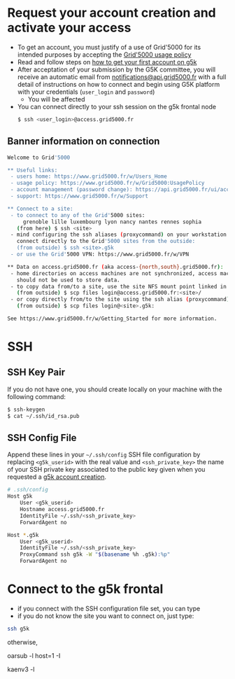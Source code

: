 # Request your account creation and activate your access
- To get an account, you must justify of a use of Grid'5000 for its intended purposes by accepting the [Grid'5000 usage policy](https://www.grid5000.fr/w/Grid5000:UsagePolicy) 
- Read and follow steps on [how to get your first account on g5k](https://www.grid5000.fr/w/Grid5000:Get_an_account)
- After acceptation of your submission by the G5K committee, you will receive an automatic email from <notifications@api.grid5000.fr> with a full detail of instructions on how to connect and begin using G5K platform with your credentials (`user_login` and `password`)
  - You will be affected 
- You can connect directly to your ssh session on the g5k frontal node
  ```bash
  $ ssh <user_login>@access.grid5000.fr
  ```
## Banner information on connection

```bash
Welcome to Grid'5000

** Useful links:
 - users home: https://www.grid5000.fr/w/Users_Home
 - usage policy: https://www.grid5000.fr/w/Grid5000:UsagePolicy
 - account management (password change): https://api.grid5000.fr/ui/account
 - support: https://www.grid5000.fr/w/Support

** Connect to a site:
 - to connect to any of the Grid'5000 sites:
     grenoble lille luxembourg lyon nancy nantes rennes sophia
   (from here) $ ssh <site>
 - mind configuring the ssh aliases (proxycommand) on your workstation to
   connect directly to the Grid'5000 sites from the outside:
   (from outside) $ ssh <site>.g5k
 - or use the Grid'5000 VPN: https://www.grid5000.fr/w/VPN

** Data on access.grid5000.fr (aka access-{north,south}.grid5000.fr):
 - home directories on access machines are not synchronized, access machines
   should not be used to store data.
 - to copy data from/to a site, use the site NFS mount point linked in the home:
   (from outside) $ scp files login@access.grid5000.fr:<site>/
 - or copy directly from/to the site using the ssh alias (proxycommand):
   (from outside) $ scp files login@<site>.g5k:

See https://www.grid5000.fr/w/Getting_Started for more information.
```

# SSH

## SSH Key Pair

If you do not have one, you should create locally on your machine with the following command:
```bash
$ ssh-keygen
$ cat ~/.ssh/id_rsa.pub
```

## SSH Config File
Append these lines in your `~/.ssh/config` SSH file configuration by replacing `<g5k_userid>` with the real value and `<ssh_private_key>` the name of your SSH private key associated to the public key given when you requested a [g5k account creation](https://www.grid5000.fr/w/Grid5000:Get_an_account).
```bash
# .ssh/config
Host g5k
    User <g5k_userid>
    Hostname access.grid5000.fr
    IdentityFile ~/.ssh/<ssh_private_key>
    ForwardAgent no

Host *.g5k
    User <g5k_userid>
    IdentityFile ~/.ssh/<ssh_private_key>
    ProxyCommand ssh g5k -W "$(basename %h .g5k):%p"
    ForwardAgent no
```

# Connect to the g5k frontal

- if you connect with the SSH configuration file set, you can type
- if you do not know the site you want to connect on, just type:
```bash
ssh g5k
```

otherwise, 

oarsub -l host=1 -I

kaenv3 -l
